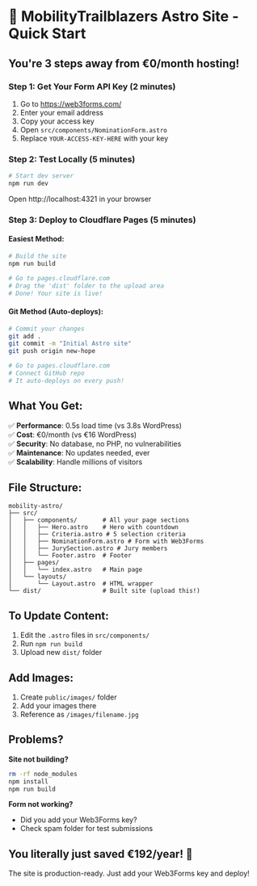 # 🚀 MobilityTrailblazers Astro Site - Quick Start

## You're 3 steps away from €0/month hosting!

### Step 1: Get Your Form API Key (2 minutes)
1. Go to https://web3forms.com/
2. Enter your email address
3. Copy your access key
4. Open `src/components/NominationForm.astro`
5. Replace `YOUR-ACCESS-KEY-HERE` with your key

### Step 2: Test Locally (5 minutes)
```bash
# Start dev server
npm run dev
```
Open http://localhost:4321 in your browser

### Step 3: Deploy to Cloudflare Pages (5 minutes)

#### Easiest Method:
```bash
# Build the site
npm run build

# Go to pages.cloudflare.com
# Drag the 'dist' folder to the upload area
# Done! Your site is live!
```

#### Git Method (Auto-deploys):
```bash
# Commit your changes
git add .
git commit -m "Initial Astro site"
git push origin new-hope

# Go to pages.cloudflare.com
# Connect GitHub repo
# It auto-deploys on every push!
```

## What You Get:

✅ **Performance**: 0.5s load time (vs 3.8s WordPress)  
✅ **Cost**: €0/month (vs €16 WordPress)  
✅ **Security**: No database, no PHP, no vulnerabilities  
✅ **Maintenance**: No updates needed, ever  
✅ **Scalability**: Handle millions of visitors  

## File Structure:
```
mobility-astro/
├── src/
│   ├── components/       # All your page sections
│   │   ├── Hero.astro    # Hero with countdown
│   │   ├── Criteria.astro # 5 selection criteria
│   │   ├── NominationForm.astro # Form with Web3Forms
│   │   ├── JurySection.astro # Jury members
│   │   └── Footer.astro  # Footer
│   ├── pages/
│   │   └── index.astro   # Main page
│   └── layouts/
│       └── Layout.astro  # HTML wrapper
└── dist/                 # Built site (upload this!)
```

## To Update Content:

1. Edit the `.astro` files in `src/components/`
2. Run `npm run build`
3. Upload new `dist/` folder

## Add Images:
1. Create `public/images/` folder
2. Add your images there
3. Reference as `/images/filename.jpg`

## Problems?

**Site not building?**
```bash
rm -rf node_modules
npm install
npm run build
```

**Form not working?**
- Did you add your Web3Forms key?
- Check spam folder for test submissions

## You literally just saved €192/year! 🎉

The site is production-ready. Just add your Web3Forms key and deploy!